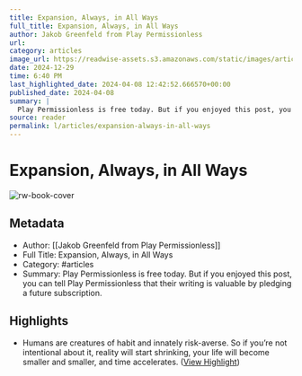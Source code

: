 ```yaml
---
title: Expansion, Always, in All Ways
full_title: Expansion, Always, in All Ways
author: Jakob Greenfeld from Play Permissionless
url: 
category: articles
image_url: https://readwise-assets.s3.amazonaws.com/static/images/article4.6bc1851654a0.png
date: 2024-12-29
time: 6:40 PM
last_highlighted_date: 2024-04-08 12:42:52.666570+00:00
published_date: 2024-04-08
summary: |
  Play Permissionless is free today. But if you enjoyed this post, you can tell Play Permissionless that their writing is valuable by pledging a future subscription.
source: reader
permalink: l/articles/expansion-always-in-all-ways
---
```

# Expansion, Always, in All Ways

![rw-book-cover](https://readwise-assets.s3.amazonaws.com/static/images/article4.6bc1851654a0.png)

## Metadata
- Author: [[Jakob Greenfeld from Play Permissionless]]
- Full Title: Expansion, Always, in All Ways
- Category: #articles
- Summary: Play Permissionless is free today. But if you enjoyed this post, you can tell Play Permissionless that their writing is valuable by pledging a future subscription.

## Highlights
- Humans are creatures of habit and innately risk-averse.
  So if you’re not intentional about it, reality will start shrinking, your life will become smaller and smaller, and time accelerates. ([View Highlight](https://read.readwise.io/read/01htyvq5zwkmewfcade04jgt4a))


